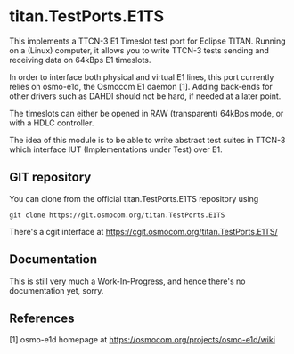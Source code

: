 titan.TestPorts.E1TS
====================

This implements a TTCN-3 E1 Timeslot test port for Eclipse TITAN.  Running on a (Linux) computer,
it allows you to write TTCN-3 tests sending and receiving data on 64kBps E1 timeslots.

In order to interface both physical and virtual E1 lines, this port currently relies on
osmo-e1d, the Osmocom E1 daemon [1].  Adding back-ends for other drivers such as DAHDI should
not be hard, if needed at a later point.

The timeslots can either be opened in RAW (transparent) 64kBps mode, or with a HDLC controller.

The idea of this module is to be able to write abstract test suites in TTCN-3 which interface
IUT (Implementations under Test) over E1.


GIT repository
--------------

You can clone from the official titan.TestPorts.E1TS repository using

	git clone https://git.osmocom.org/titan.TestPorts.E1TS

There's a cgit interface at <https://cgit.osmocom.org/titan.TestPorts.E1TS/>

Documentation
-------------

This is still very much a Work-In-Progress, and hence there's no documentation yet, sorry.

References
----------

[1] osmo-e1d homepage at https://osmocom.org/projects/osmo-e1d/wiki
